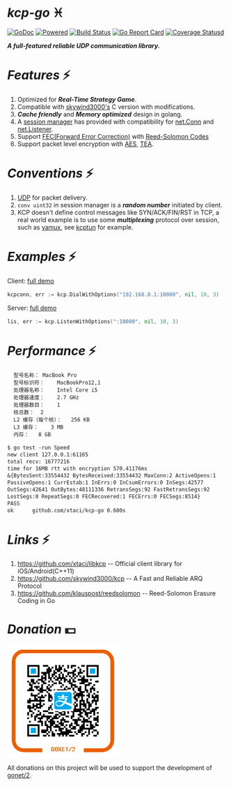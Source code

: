 # ***kcp-go*** :pisces:
[![GoDoc][1]][2] [![Powered][9]][10] [![Build Status][3]][4] [![Go Report Card][5]][6] [![Coverage Statusd][7]][8] 

[1]: https://godoc.org/github.com/xtaci/kcp-go?status.svg
[2]: https://godoc.org/github.com/xtaci/kcp-go
[3]: https://travis-ci.org/xtaci/kcp-go.svg?branch=master
[4]: https://travis-ci.org/xtaci/kcp-go
[5]: https://goreportcard.com/badge/github.com/xtaci/kcp-go
[6]: https://goreportcard.com/report/github.com/xtaci/kcp-go
[7]: https://codecov.io/gh/xtaci/kcp-go/branch/master/graph/badge.svg
[8]: https://codecov.io/gh/xtaci/kcp-go
[9]: https://img.shields.io/badge/KCP-Powered-blue.svg
[10]: https://github.com/skywind3000/kcp

***A full-featured reliable UDP communication library.***

# ***Features*** :zap:
1. Optimized for ***Real-Time Strategy Game***.
1. Compatible with [skywind3000's](https://github.com/skywind3000) C version with modifications.
1. ***Cache friendly*** and ***Memory optimized*** design in golang.
1. A [session manager](https://github.com/xtaci/kcp-go/blob/master/sess.go) has provided with compatibility for [net.Conn](https://golang.org/pkg/net/#Conn) and [net.Listener](https://golang.org/pkg/net/#Listener).
1. Support [FEC(Forward Error Correction)](https://en.wikipedia.org/wiki/Forward_error_correction) with [Reed-Solomon Codes](https://en.wikipedia.org/wiki/Reed%E2%80%93Solomon_error_correction)
1. Support packet level encryption with [AES](https://en.wikipedia.org/wiki/Advanced_Encryption_Standard), [TEA](https://en.wikipedia.org/wiki/Tiny_Encryption_Algorithm).

# ***Conventions*** :zap:
1. [UDP](https://en.wikipedia.org/wiki/User_Datagram_Protocol)  for packet delivery.
2. ```conv uint32``` in session manager is a ***random number*** initiated by client.
3. KCP doesn't define control messages like SYN/ACK/FIN/RST in TCP, a real world example is to use some ***multiplexing*** protocol over session, such as [yamux](https://github.com/hashicorp/yamux), see [kcptun](https://github.com/xtaci/kcptun) for example.

# ***Examples*** :zap:
Client:   [full demo](https://github.com/xtaci/kcptun/blob/master/client/main.go#L231)
```go
kcpconn, err := kcp.DialWithOptions("192.168.0.1:10000", nil, 10, 3)
```
Server:   [full demo](https://github.com/xtaci/kcptun/blob/master/server/main.go#L235)
```go
lis, err := kcp.ListenWithOptions(":10000", nil, 10, 3)
```

# ***Performance*** :zap:
```
  型号名称：	MacBook Pro
  型号标识符：	MacBookPro12,1
  处理器名称：	Intel Core i5
  处理器速度：	2.7 GHz
  处理器数目：	1
  核总数：	2
  L2 缓存（每个核）：	256 KB
  L3 缓存：	3 MB
  内存：	8 GB
```
```
$ go test -run Speed
new client 127.0.0.1:61165
total recv: 16777216
time for 16MB rtt with encryption 570.41176ms
&{BytesSent:33554432 BytesReceived:33554432 MaxConn:2 ActiveOpens:1 PassiveOpens:1 CurrEstab:1 InErrs:0 InCsumErrors:0 InSegs:42577 OutSegs:42641 OutBytes:48111336 RetransSegs:92 FastRetransSegs:92 LostSegs:0 RepeatSegs:0 FECRecovered:1 FECErrs:0 FECSegs:8514}
PASS
ok  	github.com/xtaci/kcp-go	0.600s
```

# ***Links*** :zap:
1. https://github.com/xtaci/libkcp -- Official client library for iOS/Android(C++11)
2. https://github.com/skywind3000/kcp -- A Fast and Reliable ARQ Protocol
3. https://github.com/klauspost/reedsolomon -- Reed-Solomon Erasure Coding in Go

# ***Donation*** :dollar:
![donate](donate.png)          

All donations on this project will be used to support the development of [gonet/2](http://gonet2.github.io/).
